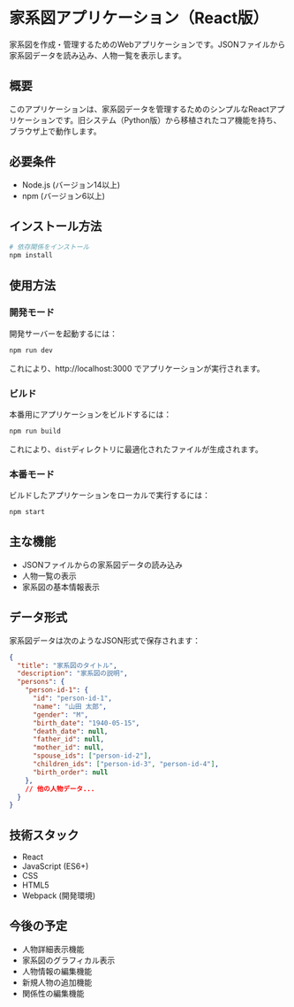 # 家系図アプリケーション（React版）

家系図を作成・管理するためのWebアプリケーションです。JSONファイルから家系図データを読み込み、人物一覧を表示します。

## 概要

このアプリケーションは、家系図データを管理するためのシンプルなReactアプリケーションです。旧システム（Python版）から移植されたコア機能を持ち、ブラウザ上で動作します。

## 必要条件

- Node.js (バージョン14以上)
- npm (バージョン6以上)

## インストール方法

```bash
# 依存関係をインストール
npm install
```

## 使用方法

### 開発モード

開発サーバーを起動するには：

```bash
npm run dev
```

これにより、http://localhost:3000 でアプリケーションが実行されます。

### ビルド

本番用にアプリケーションをビルドするには：

```bash
npm run build
```

これにより、`dist`ディレクトリに最適化されたファイルが生成されます。

### 本番モード

ビルドしたアプリケーションをローカルで実行するには：

```bash
npm start
```

## 主な機能

- JSONファイルからの家系図データの読み込み
- 人物一覧の表示
- 家系図の基本情報表示

## データ形式

家系図データは次のようなJSON形式で保存されます：

```json
{
  "title": "家系図のタイトル",
  "description": "家系図の説明",
  "persons": {
    "person-id-1": {
      "id": "person-id-1",
      "name": "山田 太郎",
      "gender": "M",
      "birth_date": "1940-05-15",
      "death_date": null,
      "father_id": null,
      "mother_id": null,
      "spouse_ids": ["person-id-2"],
      "children_ids": ["person-id-3", "person-id-4"],
      "birth_order": null
    },
    // 他の人物データ...
  }
}
```

## 技術スタック

- React
- JavaScript (ES6+)
- CSS
- HTML5
- Webpack (開発環境)

## 今後の予定

- 人物詳細表示機能
- 家系図のグラフィカル表示
- 人物情報の編集機能
- 新規人物の追加機能
- 関係性の編集機能

